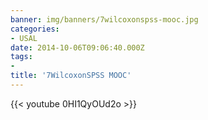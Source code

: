 ```yaml
---
banner: img/banners/7wilcoxonspss-mooc.jpg
categories:
- USAL
date: 2014-10-06T09:06:40.000Z
tags:
- 
title: '7WilcoxonSPSS MOOC'
---
```




{{< youtube 0HI1QyOUd2o >}}
